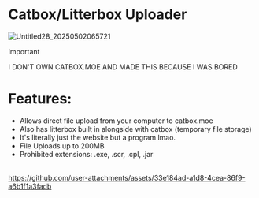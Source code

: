 # Catbox/Litterbox Uploader
![Untitled28_20250502065721](https://github.com/user-attachments/assets/8f3ba71b-84f8-4865-9823-26133a88ccf5)

> [!IMPORTANT]
> I DON'T OWN CATBOX.MOE AND MADE THIS BECAUSE I WAS BORED

# Features:
- Allows direct file upload from your computer to catbox.moe
- Also has litterbox built in alongside with catbox (temporary file storage)
- It's literally just the website but a program lmao.
- File Uploads up to 200MB
- Prohibited extensions: .exe, .scr, .cpl, .jar
<br><br>



https://github.com/user-attachments/assets/33e184ad-a1d8-4cea-86f9-a6b1f1a3fadb
